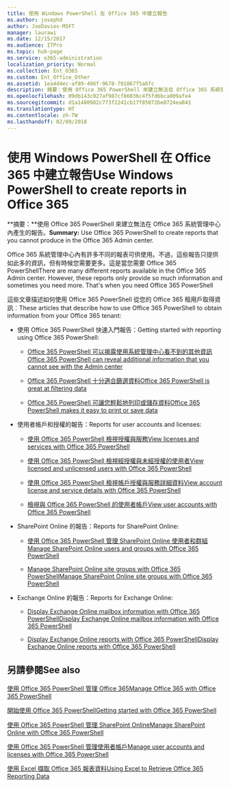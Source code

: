 ```yaml
---
title: 使用 Windows PowerShell 在 Office 365 中建立報告
ms.author: josephd
author: JoeDavies-MSFT
manager: laurawi
ms.date: 12/15/2017
ms.audience: ITPro
ms.topic: hub-page
ms.service: o365-administration
localization_priority: Normal
ms.collection: Ent_O365
ms.custom: Ent_Office_Other
ms.assetid: 1ea4d4ec-af89-496f-9678-701867f5a6fc
description: 摘要：使用 Office 365 PowerShell 來建立無法在 Office 365 系統管理中心內產生的報告。
ms.openlocfilehash: 09db143c027af987cf86036c4f5fd6bca009afe4
ms.sourcegitcommit: d1a1480982c773f2241cb17f85072be8724ea841
ms.translationtype: HT
ms.contentlocale: zh-TW
ms.lasthandoff: 02/09/2018
---
```

# <a name="use-windows-powershell-to-create-reports-in-office-365"></a><span data-ttu-id="5d7f8-103">使用 Windows PowerShell 在 Office 365 中建立報告</span><span class="sxs-lookup"><span data-stu-id="5d7f8-103">Use Windows PowerShell to create reports in Office 365</span></span>

 <span data-ttu-id="5d7f8-104">**摘要：**使用 Office 365 PowerShell 來建立無法在 Office 365 系統管理中心內產生的報告。</span><span class="sxs-lookup"><span data-stu-id="5d7f8-104">**Summary:** Use Office 365 PowerShell to create reports that you cannot produce in the Office 365 Admin center.</span></span>
  
<span data-ttu-id="5d7f8-p101">Office 365 系統管理中心內有許多不同的報表可供使用。不過，這些報告只提供如此多的資訊，但有時候您需要更多。這是當您需要 Office 365 PowerShell</span><span class="sxs-lookup"><span data-stu-id="5d7f8-p101">There are many different reports available in the Office 365 Admin center. However, these reports only provide so much information and sometimes you need more. That's when you need Office 365 PowerShell</span></span>
  
<span data-ttu-id="5d7f8-108">這些文章描述如何使用 Office 365 PowerShell 從您的 Office 365 租用戶取得資訊︰</span><span class="sxs-lookup"><span data-stu-id="5d7f8-108">These articles that describe how to use Office 365 PowerShell to obtain information from your Office 365 tenant:</span></span>
  
- <span data-ttu-id="5d7f8-109">使用 Office 365 PowerShell 快速入門報告：</span><span class="sxs-lookup"><span data-stu-id="5d7f8-109">Getting started with reporting using Office 365 PowerShell:</span></span>
    
  - [<span data-ttu-id="5d7f8-110">Office 365 PowerShell 可以揭露使用系統管理中心看不到的其他資訊</span><span class="sxs-lookup"><span data-stu-id="5d7f8-110">Office 365 PowerShell can reveal additional information that you cannot see with the Admin center</span></span>](https://technet.microsoft.com/library/dn568034.aspx#reveal)
    
  - [<span data-ttu-id="5d7f8-111">Office 365 PowerShell 十分適合篩選資料</span><span class="sxs-lookup"><span data-stu-id="5d7f8-111">Office 365 PowerShell is great at filtering data</span></span>](https://technet.microsoft.com/library/dn568034.aspx#filter)
    
  - [<span data-ttu-id="5d7f8-112">Office 365 PowerShell 可讓您輕鬆地列印或儲存資料</span><span class="sxs-lookup"><span data-stu-id="5d7f8-112">Office 365 PowerShell makes it easy to print or save data</span></span>](https://technet.microsoft.com/library/dn568034.aspx#printsave)
    
- <span data-ttu-id="5d7f8-113">使用者帳戶和授權的報告：</span><span class="sxs-lookup"><span data-stu-id="5d7f8-113">Reports for user accounts and licenses:</span></span>
    
  - [<span data-ttu-id="5d7f8-114">使用 Office 365 PowerShell 檢視授權與服務</span><span class="sxs-lookup"><span data-stu-id="5d7f8-114">View licenses and services with Office 365 PowerShell</span></span>](view-licenses-and-services-with-office-365-powershell.md)
    
  - [<span data-ttu-id="5d7f8-115">使用 Office 365 PowerShell 檢視經授權與未經授權的使用者</span><span class="sxs-lookup"><span data-stu-id="5d7f8-115">View licensed and unlicensed users with Office 365 PowerShell</span></span>](view-licensed-and-unlicensed-users-with-office-365-powershell.md)
    
  - [<span data-ttu-id="5d7f8-116">使用 Office 365 PowerShell 檢視帳戶授權與服務詳細資料</span><span class="sxs-lookup"><span data-stu-id="5d7f8-116">View account license and service details with Office 365 PowerShell</span></span>](view-account-license-and-service-details-with-office-365-powershell.md)
    
  - [<span data-ttu-id="5d7f8-117">檢視與 Office 365 PowerShell 的使用者帳戶</span><span class="sxs-lookup"><span data-stu-id="5d7f8-117">View user accounts with Office 365 PowerShell</span></span>](view-user-accounts-with-office-365-powershell.md)
    
- <span data-ttu-id="5d7f8-118">SharePoint Online 的報告：</span><span class="sxs-lookup"><span data-stu-id="5d7f8-118">Reports for SharePoint Online:</span></span>
    
  - [<span data-ttu-id="5d7f8-119">使用 Office 365 PowerShell 管理 SharePoint Online 使用者和群組</span><span class="sxs-lookup"><span data-stu-id="5d7f8-119">Manage SharePoint Online users and groups with Office 365 PowerShell</span></span>](http://technet.microsoft.com/library/9680af2e-a965-4e62-92ee-da72105c7800.aspx)
    
  - [<span data-ttu-id="5d7f8-120">Manage SharePoint Online site groups with Office 365 PowerShell</span><span class="sxs-lookup"><span data-stu-id="5d7f8-120">Manage SharePoint Online site groups with Office 365 PowerShell</span></span>](http://technet.microsoft.com/library/122f4099-c78d-4cce-bab0-4343b04596ae.aspx)
    
- <span data-ttu-id="5d7f8-121">Exchange Online 的報告：</span><span class="sxs-lookup"><span data-stu-id="5d7f8-121">Reports for Exchange Online:</span></span>
    
  - [<span data-ttu-id="5d7f8-122">Display Exchange Online mailbox information with Office 365 PowerShell</span><span class="sxs-lookup"><span data-stu-id="5d7f8-122">Display Exchange Online mailbox information with Office 365 PowerShell</span></span>](http://technet.microsoft.com/library/13843002-56ca-4b75-81c5-84386522b01b.aspx)
    
  - [<span data-ttu-id="5d7f8-123">Display Exchange Online reports with Office 365 PowerShell</span><span class="sxs-lookup"><span data-stu-id="5d7f8-123">Display Exchange Online reports with Office 365 PowerShell</span></span>](http://technet.microsoft.com/library/4873a063-9fc4-4ed9-826a-6e935fef61d4.aspx)
    
## <a name="see-also"></a><span data-ttu-id="5d7f8-124">另請參閱</span><span class="sxs-lookup"><span data-stu-id="5d7f8-124">See also</span></span>

#### 

[<span data-ttu-id="5d7f8-125">使用 Office 365 PowerShell 管理 Office 365</span><span class="sxs-lookup"><span data-stu-id="5d7f8-125">Manage Office 365 with Office 365 PowerShell</span></span>](manage-office-365-with-office-365-powershell.md)
  
[<span data-ttu-id="5d7f8-126">開始使用 Office 365 PowerShell</span><span class="sxs-lookup"><span data-stu-id="5d7f8-126">Getting started with Office 365 PowerShell</span></span>](getting-started-with-office-365-powershell.md)
  
[<span data-ttu-id="5d7f8-127">使用 Office 365 PowerShell 管理 SharePoint Online</span><span class="sxs-lookup"><span data-stu-id="5d7f8-127">Manage SharePoint Online with Office 365 PowerShell</span></span>](manage-sharepoint-online-with-office-365-powershell.md)
  
[<span data-ttu-id="5d7f8-128">使用 Office 365 PowerShell 管理使用者帳戶</span><span class="sxs-lookup"><span data-stu-id="5d7f8-128">Manage user accounts and licenses with Office 365 PowerShell</span></span>](manage-user-accounts-and-licenses-with-office-365-powershell.md)
  
[<span data-ttu-id="5d7f8-129">使用 Excel 擷取 Office 365 報表資料</span><span class="sxs-lookup"><span data-stu-id="5d7f8-129">Using Excel to Retrieve Office 365 Reporting Data</span></span>](using-excel-to-retrieve-office-365-reporting-data.md)

